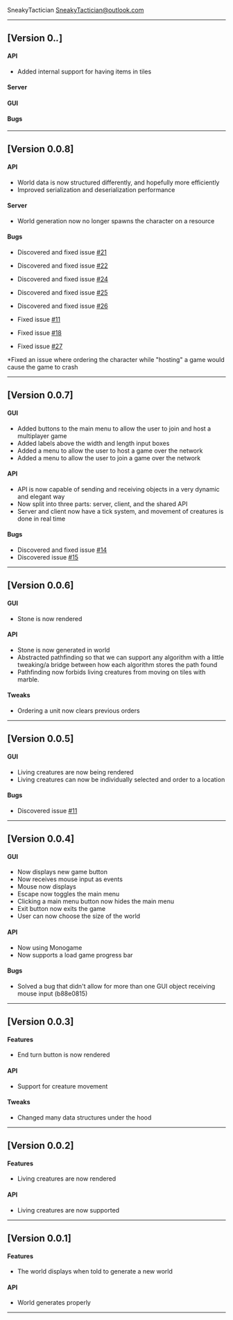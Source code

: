 SneakyTactician  <SneakyTactician@outlook.com>

---

## [Version 0.*.*]

#### API
* Added internal support for having items in tiles

#### Server

#### GUI

#### Bugs

---

## [Version 0.0.8]

#### API
* World data is now structured differently, and hopefully more efficiently
* Improved serialization and deserialization performance

#### Server
* World generation now no longer spawns the character on a resource

#### Bugs
* Discovered and fixed issue [#21](https://github.com/SneakyTactician/MagicalLife/issues/21)
* Discovered and fixed issue [#22](https://github.com/SneakyTactician/MagicalLife/issues/22)
* Discovered and fixed issue [#24](https://github.com/SneakyTactician/MagicalLife/issues/24)
* Discovered and fixed issue [#25](https://github.com/SneakyTactician/MagicalLife/issues/25)
* Discovered and fixed issue [#26](https://github.com/SneakyTactician/MagicalLife/issues/26)


* Fixed issue [#11](https://github.com/SneakyTactician/MagicalLife/issues/11)
* Fixed issue [#18](https://github.com/SneakyTactician/MagicalLife/issues/18)
* Fixed issue [#27](https://github.com/SneakyTactician/MagicalLife/issues/27)

*Fixed an issue where ordering the character while "hosting" a game would cause the game to crash

---
## [Version 0.0.7]
#### GUI
* Added buttons to the main menu to allow the user to join and host a multiplayer game
* Added labels above the width and length input boxes
* Added a menu to allow the user to host a game over the network
* Added a menu to allow the user to join a game over the network

#### API
* API is now capable of sending and receiving objects in a very dynamic and elegant way
* Now split into three parts: server, client, and the shared API
* Server and client now have a tick system, and movement of creatures is done in real time

#### Bugs
* Discovered and fixed issue [#14](https://github.com/SneakyTactician/EarthWithMagic/issues/14)
* Discovered issue [#15](https://github.com/SneakyTactician/MagicalLife/issues/15)
---        
## [Version 0.0.6]
#### GUI
* Stone is now rendered

#### API
* Stone is now generated in world
* Abstracted pathfinding so that we can support any algorithm with a little tweaking/a bridge between how each algorithm stores the path found
* Pathfinding now forbids living creatures from moving on tiles with marble.

#### Tweaks
* Ordering a unit now clears previous orders
---
## [Version 0.0.5]
#### GUI
* Living creatures are now being rendered
* Living creatures can now be individually selected and order to a location

#### Bugs
* Discovered issue [#11](https://github.com/SneakyTactician/MagicalLife/issues/11)
---
## [Version 0.0.4]
#### GUI
* Now displays new game button
* Now receives mouse input as events
* Mouse now displays
* Escape now toggles the main menu
* Clicking a main menu button now hides the main menu
* Exit button now exits the game
* User can now choose the size of the world

#### API
* Now using Monogame 
* Now supports a load game progress bar

#### Bugs
* Solved a bug that didn't allow for more than one GUI object receiving mouse input (b88e0815)
---
## [Version 0.0.3]
#### Features
* End turn button is now rendered
#### API
* Support for creature movement
#### Tweaks
* Changed many data structures under the hood
---
## [Version 0.0.2]
#### Features
* Living creatures are now rendered

#### API
* Living creatures are now supported
---
## [Version 0.0.1]
		
#### Features
* The world displays when told to generate a new world

#### API
* World generates properly
---